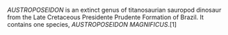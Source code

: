 _AUSTROPOSEIDON_ is an extinct genus of titanosaurian sauropod dinosaur from the Late Cretaceous Presidente Prudente Formation of Brazil. It contains one species, _AUSTROPOSEIDON MAGNIFICUS_.[1]
